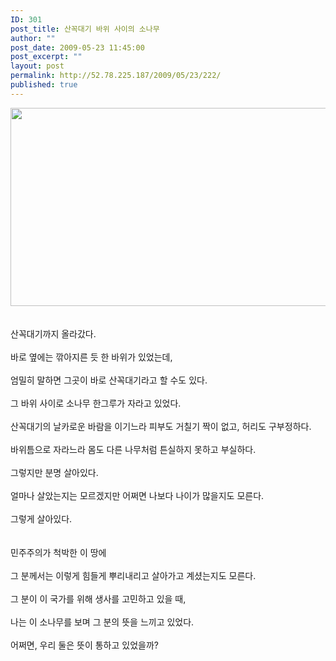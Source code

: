 ```yaml
---
ID: 301
post_title: 산꼭대기 바위 사이의 소나무
author: ""
post_date: 2009-05-23 11:45:00
post_excerpt: ""
layout: post
permalink: http://52.78.225.187/2009/05/23/222/
published: true
---
```

<P><img src="http://52.78.225.187/wp-content/uploads/1/3396692810.jpg" width="558" height="317" />&nbsp;<BR><BR>산꼭대기까지 올라갔다.<BR><BR>바로 옆에는 깎아지른 듯 한 바위가 있었는데,<BR><BR>엄밀히 말하면 그곳이 바로 산꼭대기라고 할 수도 있다.<BR><BR>그 바위 사이로 소나무 한그루가 자라고 있었다.<BR><BR>산꼭대기의 날카로운 바람을 이기느라 피부도 거칠기 짝이 없고, 허리도 구부정하다.<BR><BR>바위틈으로 자라느라 몸도 다른 나무처럼 튼실하지 못하고 부실하다.<BR><BR>그렇지만 분명 살아있다.<BR><BR>얼마나 살았는지는 모르겠지만 어쩌면 나보다 나이가 많을지도 모른다.<BR><BR>그렇게 살아있다.<BR><BR><BR>민주주의가 척박한 이 땅에<BR><BR>그 분께서는 이렇게 힘들게 뿌리내리고 살아가고 계셨는지도 모른다.<BR><BR>그 분이 이 국가를 위해 생사를 고민하고 있을 때,<BR><BR>나는 이 소나무를 보며 그 분의 뜻을 느끼고 있었다.<BR><BR>어쩌면, 우리 둘은 뜻이 통하고 있었을까?</P>